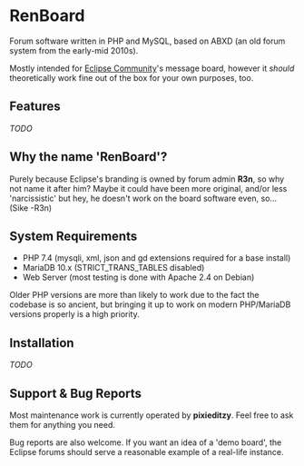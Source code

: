# RenBoard
Forum software written in PHP and MySQL, based on ABXD (an old forum system from the early-mid 2010s).

Mostly intended for [Eclipse Community](http://forum.eclipse.cx/)'s message board, however it *should* theoretically work fine out of the box for your own purposes, too.

## Features
*TODO*

## Why the name 'RenBoard'?
Purely because Eclipse's branding is owned by forum admin **R3n**, so why not name it after him? Maybe it could have been more original, and/or less 'narcissistic' but hey, he doesn't work on the board software even, so... (Sike -R3n)

## System Requirements
* PHP 7.4 (mysqli, xml, json and gd extensions required for a base install)
* MariaDB 10.x (STRICT_TRANS_TABLES disabled)
* Web Server (most testing is done with Apache 2.4 on Debian)


Older PHP versions are more than likely to work due to the fact the codebase is so ancient, but bringing it up to work on modern PHP/MariaDB versions properly is a high priority.

## Installation
*TODO*

## Support & Bug Reports
Most maintenance work is currently operated by **pixieditzy**. Feel free to ask them for anything you need.

Bug reports are also welcome. If you want an idea of a 'demo board', the Eclipse forums should serve a reasonable example of a real-life instance.
